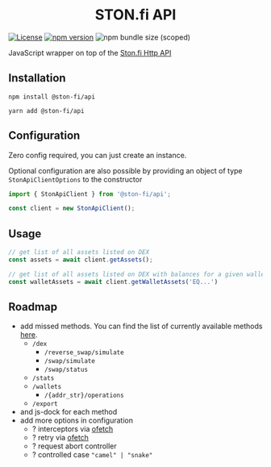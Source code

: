 <div align="center">
 <h1>STON.fi API</h1>
</div>

[![License](https://img.shields.io/npm/l/@ston-fi/api)](https://img.shields.io/npm/l/@ston-fi/api)
[![npm version](https://img.shields.io/npm/v/@ston-fi/api/latest.svg)](https://www.npmjs.com/package/@ston-fi/api/v/latest)
![npm bundle size (scoped)](https://img.shields.io/bundlephobia/min/%40ston-fi/api)

JavaScript wrapper on top of the [Ston.fi Http API](https://api.ston.fi/swagger-ui)

## Installation

```shell
npm install @ston-fi/api

yarn add @ston-fi/api
```

## Configuration

Zero config required, you can just create an instance.

Optional configuration are also possible by providing an object of type `StonApiClientOptions` to the constructor

```ts
import { StonApiClient } from '@ston-fi/api';

const client = new StonApiClient();
```

## Usage

```ts
// get list of all assets listed on DEX
const assets = await client.getAssets();

// get list of all assets listed on DEX with balances for a given wallet
const walletAssets = await client.getWalletAssets('EQ...')
```

## Roadmap

- add missed methods. You can find the list of currently available methods [here](https://github.com/ston-fi/api/blob/main/src/client/apiClient.ts).
  - `/dex`
    - `/reverse_swap/simulate`
    - `/swap/simulate`
    - `/swap/status`
  - `/stats`
  - `/wallets`
    - `/{addr_str}/operations`
  - `/export`
- and js-dock for each method
- add more options in configuration
  - ? interceptors via [ofetch](https://github.com/unjs/ofetch?tab=readme-ov-file#%EF%B8%8F-interceptors)
  - ? retry via [ofetch](https://github.com/unjs/ofetch?tab=readme-ov-file#%EF%B8%8F-auto-retry)
  - ? request abort controller
  - ? controlled case `"camel" | "snake"`
